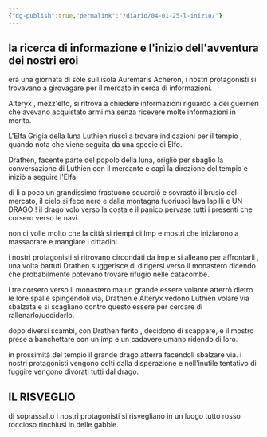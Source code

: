 ```yaml
---
{"dg-publish":true,"permalink":"/diario/04-01-25-l-inizio/"}
---
```


## la ricerca di informazione e l'inizio dell'avventura dei nostri eroi

era una giornata di sole sull'isola Auremaris Acheron, i nostri protagonisti si trovavano a girovagare per il mercato in cerca di informazioni. 

Alteryx , mezz'elfo, si ritrova a chiedere informazioni riguardo a dei guerrieri che avevano acquistato armi ma senza ricevere molte informazioni in merito.

L'Elfa Grigia della luna Luthien riuscì a trovare indicazioni per il tempio , quando nota che viene seguita da una specie di Elfo.

Drathen, facente parte del popolo della luna, origliò per sbaglio la conversazione di Luthien con il mercante e capì la direzione del tempio e iniziò a seguire l'Elfa.

di lì a poco un grandissimo frastuono squarciò e sovrastò il brusio del mercato, il cielo si fece nero e dalla montagna fuoriuscì lava lapilli e UN DRAGO ! il drago volò verso la costa e il panico pervase tutti i presenti che corsero verso le navi.

non ci volle molto che la città si riempì di Imp e mostri che iniziarono a massacrare e  mangiare i cittadini.

i nostri protagonisti si ritrovano circondati da imp e si alleano per affrontarli , una volta battuti Drathen suggerisce di dirigersi verso il monastero dicendo che probabilmente potevano trovare rifugio nelle catacombe.

i tre corsero verso il monastero ma un grande essere volante atterrò dietro le lore spalle spingendoli via,  Drathen e Alteryx vedono Luthien volare via sbalzata e si scagliano contro questo essere per cercare di rallenarlo/ucciderlo.

dopo diversi scambi, con Drathen ferito , decidono di scappare, e il mostro prese a banchettare con un imp e un cadavere umano ridendo di loro.

in prossimità del tempio il grande drago atterra facendoli sbalzare via.
i nostri protagonisti vengono colti dalla disperazione e nell'inutile tentativo di fuggire  vengono divorati tutti dal drago.


## IL RISVEGLIO


di soprassalto i nostri protagonisti si risvegliano in un luogo tutto rosso roccioso rinchiusi in delle gabbie.
